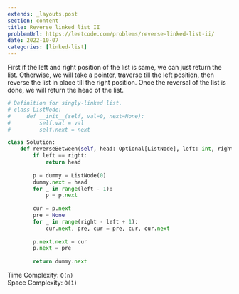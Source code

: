 ```yaml
---
extends: _layouts.post
section: content
title: Reverse linked list II
problemUrl: https://leetcode.com/problems/reverse-linked-list-ii/
date: 2022-10-07
categories: [linked-list]
---
```


First if the left and right position of the list is same, we can just return the list. Otherwise, we will take a pointer, traverse till the left position, then reverse the list in place till the right position. Once the reversal of the list is done, we will return the head of the list.

```python
# Definition for singly-linked list.
# class ListNode:
#     def __init__(self, val=0, next=None):
#         self.val = val
#         self.next = next

class Solution:
    def reverseBetween(self, head: Optional[ListNode], left: int, right: int) -> Optional[ListNode]:
        if left == right:
            return head
        
        p = dummy = ListNode(0)
        dummy.next = head
        for _ in range(left - 1):
            p = p.next
        
        cur = p.next
        pre = None
        for _ in range(right - left + 1):
            cur.next, pre, cur = pre, cur, cur.next
        
        p.next.next = cur
        p.next = pre
        
        return dummy.next
```

Time Complexity: `O(n)` <br/>
Space Complexity: `O(1)`